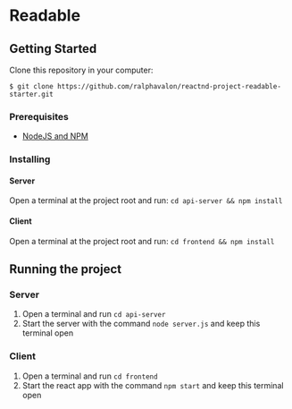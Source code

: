 # Readable

## Getting Started

Clone this repository in your computer:

```
$ git clone https://github.com/ralphavalon/reactnd-project-readable-starter.git
```

### Prerequisites

* [NodeJS and NPM](https://nodejs.org/en/download/current/)

### Installing

#### Server

Open a terminal at the project root and run: `cd api-server && npm install`

#### Client

Open a terminal at the project root and run: `cd frontend && npm install`

## Running the project

### Server

1. Open a terminal and run `cd api-server`
2. Start the server with the command `node server.js` and keep this terminal open

### Client

1. Open a terminal and run `cd frontend`
2. Start the react app with the command `npm start` and keep this terminal open